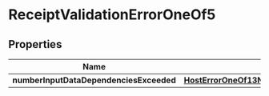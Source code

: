 
# ReceiptValidationErrorOneOf5

## Properties
| Name | Type | Description | Notes |
| ------------ | ------------- | ------------- | ------------- |
| **numberInputDataDependenciesExceeded** | [**HostErrorOneOf13NumberInputDataDependenciesExceeded**](HostErrorOneOf13NumberInputDataDependenciesExceeded.md) |  |  |



